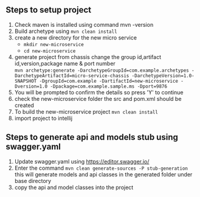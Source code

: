 ## Steps to setup project

1. Check maven is installed using command mvn -version
2. Build archetype using `mvn clean install`
3. create a new directory for the new micro service
    - `mkdir new-microservice`
    - `cd new-microservice`
4. generate project from chassis change the group id,artifact id,version,package name & port number <br> `mvn archetype:generate -DarchetypeGroupId=com.example.archetypes -DarchetypeArtifactId=micro-service-chassis -DarchetypeVersion=1.0-SNAPSHOT -DgroupId=com.example -DartifactId=new-microservice -Dversion=1.0 -Dpackage=com.example.sample.ms -Dport=9876`
5. You will be prompted to confirm the details so press 'Y' to continue
6. check the new-microservice folder the src and pom.xml should be created
7. To build the new-microservice project `mvn clean install`
8. import project to intellij

## Steps to generate api and models stub using swagger.yaml

1. Update swagger.yaml using https://editor.swagger.io/
2. Enter the command `mvn clean generate-sources -P stub-generation` this will generate models and api classes in the generated folder under base directory
3. copy the api and model classes into the project